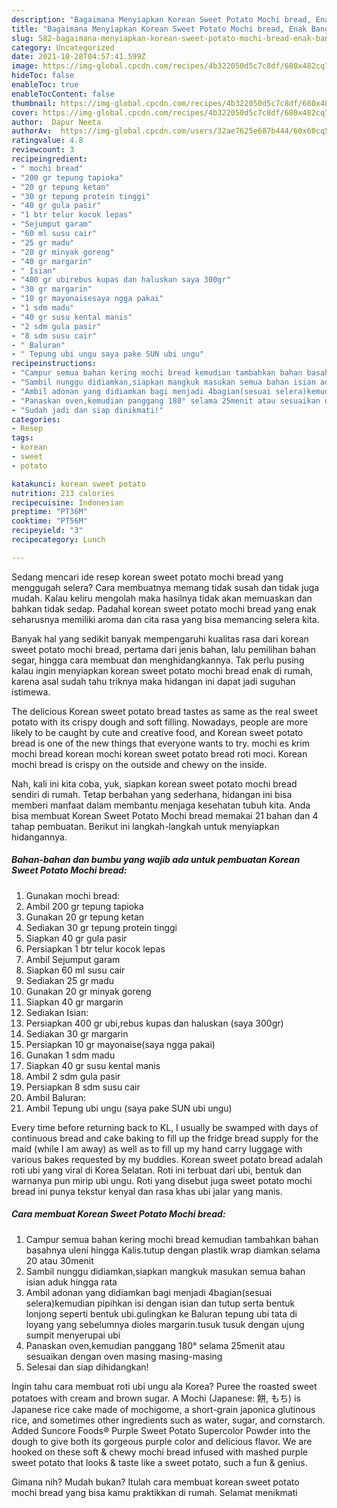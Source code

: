 ```yaml
---
description: "Bagaimana Menyiapkan Korean Sweet Potato Mochi bread, Enak Banget"
title: "Bagaimana Menyiapkan Korean Sweet Potato Mochi bread, Enak Banget"
slug: 582-bagaimana-menyiapkan-korean-sweet-potato-mochi-bread-enak-banget
category: Uncategorized
date: 2021-10-28T04:57:41.599Z
image: https://img-global.cpcdn.com/recipes/4b322050d5c7c8df/680x482cq70/korean-sweet-potato-mochi-bread-foto-resep-utama.jpg
hideToc: false
enableToc: true
enableTocContent: false
thumbnail: https://img-global.cpcdn.com/recipes/4b322050d5c7c8df/680x482cq70/korean-sweet-potato-mochi-bread-foto-resep-utama.jpg
cover: https://img-global.cpcdn.com/recipes/4b322050d5c7c8df/680x482cq70/korean-sweet-potato-mochi-bread-foto-resep-utama.jpg
author:  Dapur Neeta
authorAv:  https://img-global.cpcdn.com/users/32ae7625e687b444/60x60cq50/avatar.jpg
ratingvalue: 4.8
reviewcount: 3
recipeingredient:
- " mochi bread"
- "200 gr tepung tapioka"
- "20 gr tepung ketan"
- "30 gr tepung protein tinggi"
- "40 gr gula pasir"
- "1 btr telur kocok lepas"
- "Sejumput garam"
- "60 ml susu cair"
- "25 gr madu"
- "20 gr minyak goreng"
- "40 gr margarin"
- " Isian"
- "400 gr ubirebus kupas dan haluskan saya 300gr"
- "30 gr margarin"
- "10 gr mayonaisesaya ngga pakai"
- "1 sdm madu"
- "40 gr susu kental manis"
- "2 sdm gula pasir"
- "8 sdm susu cair"
- " Baluran"
- " Tepung ubi ungu saya pake SUN ubi ungu"
recipeinstructions:
- "Campur semua bahan kering mochi bread kemudian tambahkan bahan basahnya uleni hingga Kalis.tutup dengan plastik wrap diamkan selama 20 atau 30menit"
- "Sambil nunggu didiamkan,siapkan mangkuk masukan semua bahan isian aduk hingga rata"
- "Ambil adonan yang didiamkan bagi menjadi 4bagian(sesuai selera)kemudian pipihkan isi dengan isian dan tutup serta bentuk lonjong seperti bentuk ubi.gulingkan ke Baluran tepung ubi tata di loyang yang sebelumnya dioles margarin.tusuk tusuk dengan ujung sumpit menyerupai ubi"
- "Panaskan oven,kemudian panggang 180° selama 25menit atau sesuaikan dengan oven masing masing-masing"
- "Sudah jadi dan siap dinikmati!"
categories:
- Resep
tags:
- korean
- sweet
- potato

katakunci: korean sweet potato 
nutrition: 213 calories
recipecuisine: Indonesian
preptime: "PT36M"
cooktime: "PT56M"
recipeyield: "3"
recipecategory: Lunch

---
```



Sedang mencari ide resep korean sweet potato mochi bread yang menggugah selera? Cara membuatnya memang tidak susah dan tidak juga mudah. Kalau keliru mengolah maka hasilnya tidak akan memuaskan dan bahkan tidak sedap. Padahal korean sweet potato mochi bread yang enak seharusnya memiliki aroma dan cita rasa yang bisa memancing selera kita.


Banyak hal yang sedikit banyak mempengaruhi kualitas rasa dari korean sweet potato mochi bread, pertama dari jenis bahan, lalu pemilihan bahan segar, hingga cara membuat dan menghidangkannya. Tak perlu pusing kalau ingin menyiapkan korean sweet potato mochi bread enak di rumah, karena asal sudah tahu triknya maka hidangan ini dapat jadi suguhan istimewa.

The delicious Korean sweet potato bread tastes as same as the real sweet potato with its crispy dough and soft filling. Nowadays, people are more likely to be caught by cute and creative food, and Korean sweet potato bread is one of the new things that everyone wants to try. mochi es krim mochi bread korean mochi korean sweet potato bread roti moci. Korean mochi bread is crispy on the outside and chewy on the inside.


Nah, kali ini kita coba, yuk, siapkan korean sweet potato mochi bread sendiri di rumah. Tetap berbahan yang sederhana, hidangan ini bisa memberi manfaat dalam membantu menjaga kesehatan tubuh kita. Anda bisa membuat Korean Sweet Potato Mochi bread memakai 21 bahan dan 4 tahap pembuatan. Berikut ini langkah-langkah untuk menyiapkan hidangannya.

<!--inarticleads1-->

##### Bahan-bahan dan bumbu yang wajib ada untuk pembuatan Korean Sweet Potato Mochi bread:

1. Gunakan  mochi bread:
1. Ambil 200 gr tepung tapioka
1. Gunakan 20 gr tepung ketan
1. Sediakan 30 gr tepung protein tinggi
1. Siapkan 40 gr gula pasir
1. Persiapkan 1 btr telur kocok lepas
1. Ambil Sejumput garam
1. Siapkan 60 ml susu cair
1. Sediakan 25 gr madu
1. Gunakan 20 gr minyak goreng
1. Siapkan 40 gr margarin
1. Sediakan  Isian:
1. Persiapkan 400 gr ubi,rebus kupas dan haluskan (saya 300gr)
1. Sediakan 30 gr margarin
1. Persiapkan 10 gr mayonaise(saya ngga pakai)
1. Gunakan 1 sdm madu
1. Siapkan 40 gr susu kental manis
1. Ambil 2 sdm gula pasir
1. Persiapkan 8 sdm susu cair
1. Ambil  Baluran:
1. Ambil  Tepung ubi ungu (saya pake SUN ubi ungu)


Every time before returning back to KL, I usually be swamped with days of continuous bread and cake baking to fill up the fridge bread supply for the maid (while I am away) as well as to fill up my hand carry luggage with various bakes requested by my buddies. Korean sweet potato bread adalah roti ubi yang viral di Korea Selatan. Roti ini terbuat dari ubi, bentuk dan warnanya pun mirip ubi ungu. Roti yang disebut juga sweet potato mochi bread ini punya tekstur kenyal dan rasa khas ubi jalar yang manis. 

<!--inarticleads2-->

##### Cara membuat Korean Sweet Potato Mochi bread:

1. Campur semua bahan kering mochi bread kemudian tambahkan bahan basahnya uleni hingga Kalis.tutup dengan plastik wrap diamkan selama 20 atau 30menit
1. Sambil nunggu didiamkan,siapkan mangkuk masukan semua bahan isian aduk hingga rata
1. Ambil adonan yang didiamkan bagi menjadi 4bagian(sesuai selera)kemudian pipihkan isi dengan isian dan tutup serta bentuk lonjong seperti bentuk ubi.gulingkan ke Baluran tepung ubi tata di loyang yang sebelumnya dioles margarin.tusuk tusuk dengan ujung sumpit menyerupai ubi
1. Panaskan oven,kemudian panggang 180° selama 25menit atau sesuaikan dengan oven masing masing-masing
1. Selesai dan siap dihidangkan!

Ingin tahu cara membuat roti ubi ungu ala Korea? Puree the roasted sweet potatoes with cream and brown sugar. A Mochi (Japanese: 餅, もち) is Japanese rice cake made of mochigome, a short-grain japonica glutinous rice, and sometimes other ingredients such as water, sugar, and cornstarch. Added Suncore Foods® Purple Sweet Potato Supercolor Powder into the dough to give both its gorgeous purple color and delicious flavor. We are hooked on these soft &amp; chewy mochi bread infused with mashed purple sweet potato that looks &amp; taste like a sweet potato, such a fun &amp; genius. 

Gimana nih? Mudah bukan? Itulah cara membuat korean sweet potato mochi bread yang bisa kamu praktikkan di rumah. Selamat menikmati
